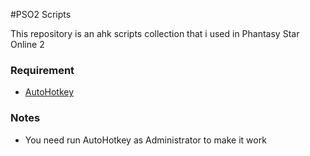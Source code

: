 #PSO2 Scripts

This repository is an ahk scripts collection that i used in Phantasy Star Online 2

### Requirement

- [AutoHotkey](https://www.autohotkey.com/)

### Notes

- You need run AutoHotkey as Administrator to make it work